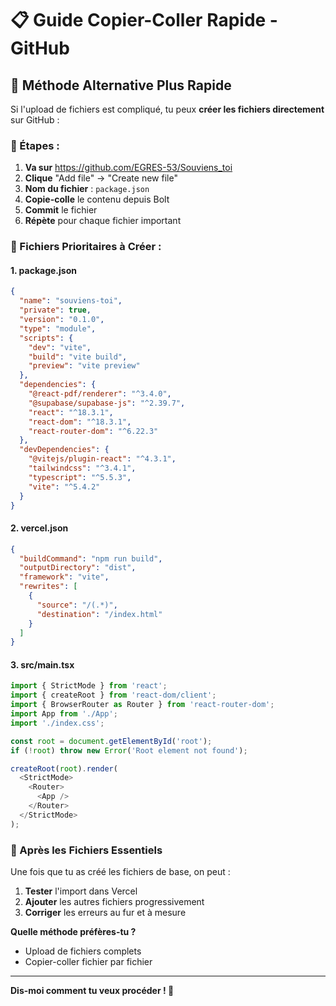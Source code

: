 # 📋 Guide Copier-Coller Rapide - GitHub

## 🎯 **Méthode Alternative Plus Rapide**

Si l'upload de fichiers est compliqué, tu peux **créer les fichiers directement** sur GitHub :

### **📝 Étapes :**

1. **Va sur** https://github.com/EGRES-53/Souviens_toi
2. **Clique** "Add file" → "Create new file"
3. **Nom du fichier** : `package.json`
4. **Copie-colle** le contenu depuis Bolt
5. **Commit** le fichier
6. **Répète** pour chaque fichier important

### **📁 Fichiers Prioritaires à Créer :**

#### **1. package.json**
```json
{
  "name": "souviens-toi",
  "private": true,
  "version": "0.1.0",
  "type": "module",
  "scripts": {
    "dev": "vite",
    "build": "vite build",
    "preview": "vite preview"
  },
  "dependencies": {
    "@react-pdf/renderer": "^3.4.0",
    "@supabase/supabase-js": "^2.39.7",
    "react": "^18.3.1",
    "react-dom": "^18.3.1",
    "react-router-dom": "^6.22.3"
  },
  "devDependencies": {
    "@vitejs/plugin-react": "^4.3.1",
    "tailwindcss": "^3.4.1",
    "typescript": "^5.5.3",
    "vite": "^5.4.2"
  }
}
```

#### **2. vercel.json**
```json
{
  "buildCommand": "npm run build",
  "outputDirectory": "dist",
  "framework": "vite",
  "rewrites": [
    {
      "source": "/(.*)",
      "destination": "/index.html"
    }
  ]
}
```

#### **3. src/main.tsx**
```typescript
import { StrictMode } from 'react';
import { createRoot } from 'react-dom/client';
import { BrowserRouter as Router } from 'react-router-dom';
import App from './App';
import './index.css';

const root = document.getElementById('root');
if (!root) throw new Error('Root element not found');

createRoot(root).render(
  <StrictMode>
    <Router>
      <App />
    </Router>
  </StrictMode>
);
```

### **🎯 Après les Fichiers Essentiels**

Une fois que tu as créé les fichiers de base, on peut :
1. **Tester** l'import dans Vercel
2. **Ajouter** les autres fichiers progressivement
3. **Corriger** les erreurs au fur et à mesure

**Quelle méthode préfères-tu ?**
- Upload de fichiers complets
- Copier-coller fichier par fichier

---

**Dis-moi comment tu veux procéder ! 🚀**